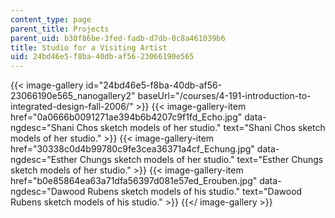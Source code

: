 ```yaml
---
content_type: page
parent_title: Projects
parent_uid: b30f86be-3fed-fadb-d7db-0c8a461039b6
title: Studio for a Visiting Artist
uid: 24bd46e5-f8ba-40db-af56-23066190e565
---
```


{{< image-gallery id="24bd46e5-f8ba-40db-af56-23066190e565_nanogallery2" baseUrl="/courses/4-191-introduction-to-integrated-design-fall-2006/" >}}
{{< image-gallery-item href="0a0666b0091271ae394b6b4207c9f1fd_Echo.jpg" data-ngdesc="Shani Chos sketch models of her studio." text="Shani Chos sketch models of her studio." >}}
{{< image-gallery-item href="30338c0d4b99780c9fe3cea36371a4cf_Echung.jpg" data-ngdesc="Esther Chungs sketch models of her studio." text="Esther Chungs sketch models of her studio." >}}
{{< image-gallery-item href="b0e85864ea63a71dfa56397d081e57ed_Erouben.jpg" data-ngdesc="Dawood Rubens sketch models of his studio." text="Dawood Rubens sketch models of his studio." >}}
{{</ image-gallery >}}